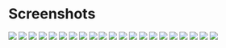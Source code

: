 # Screenshots

<img src='./src/images/img1.png'/>
<img src='./src/images/img2.png'/>
<img src='./src/images/img3.png'/>
<img src='./src/images/img4.png'/>
<img src='./src/images/img5.png'/>
<img src='./src/images/img6.png'/>
<img src='./src/images/img7.png'/>
<img src='./src/images/img8.png'/>
<img src='./src/images/img9.png'/>
<img src='./src/images/img10.png'/>
<img src='./src/images/img11.png'/>
<img src='./src/images/img12.png'/>
<img src='./src/images/img13.png'/>
<img src='./src/images/img14.png'/>
<img src='./src/images/img15.png'/>
<img src='./src/images/img16.png'/>
<img src='./src/images/img17.png'/>
<img src='./src/images/img18.png'/>
<img src='./src/images/img19.png'/>
<img src='./src/images/img20.png'/>
<img src='./src/images/img21.png'/>
